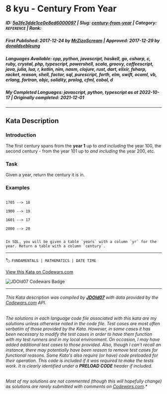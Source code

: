 # 8 kyu - Century From Year

##### **ID**: [5a3fe3dde1ce0e8ed6000097](https://www.codewars.com/kata/5a3fe3dde1ce0e8ed6000097) | **Slug**: [century-from-year](https://www.codewars.com/kata/5a3fe3dde1ce0e8ed6000097) | **Category**: `REFERENCE` | **Rank**: <span style="color:white">8 kyu</span>

##### **First Published**: 2017-12-24 ***by*** [MrZizoScream](https://www.codewars.com/users/MrZizoScream) | **Approved**: 2017-12-29 ***by*** [donaldsebleung](https://www.codewars.com/users/donaldsebleung)

##### **Languages Available**: cpp, python, javascript, haskell, go, csharp, c, ruby, crystal, php, typescript, powershell, scala, groovy, coffeescript, java, julia, lua, r, kotlin, nim, nasm, clojure, rust, dart, elixir, fsharp, racket, reason, shell, factor, sql, purescript, forth, elm, swift, ocaml, vb, erlang, fortran, objc, solidity, prolog, cfml, cobol, d

##### **My Completed Languages**: javascript, python, typescript ***as at*** 2022-10-17 | **Originally completed**: 2021-12-01

---

## Kata Description


### Introduction



The first century spans from the **year 1** up to *and including* the year 100, the second century - from the year 101 up to *and including* the year 200, etc.





### Task



Given a year, return the century it is in.





### Examples



```

1705 --> 18

1900 --> 19

1601 --> 17

2000 --> 20

```



```if:sql

In SQL, you will be given a table `years` with a column `yr` for the year. Return a table with a column `century`.

```





---


🏷 `FUNDAMENTALS | MATHEMATICS | DATE TIME`


[View this Kata on Codewars.com](https://www.codewars.com/kata/5a3fe3dde1ce0e8ed6000097)

![](https://www.codewars.com/users/jdold07/badges/large "JDOld07 Codewars Badge")

---

###### *This Kata description was compiled by [**JDOld07**](https://tpstech.dev) with data provided by the [Codewars.com](https://www.codewars.com) API.*

###### *The solutions in each language code file associated with this kata are my solutions unless otherwise noted in the code file.  Test cases are most often verbatim of those provided by the Kata.  However, in some cases it has been necessary to modify the test cases in order to have them function with my test runners and in my local environment.  On occasion, I may have added additional test cases to those provided.  Also, though I can't recall an instance, there may potentially have been reason to remove test cases for functional reasons.  Some Kata's also require (*or have*) code preloaded for their operation.  This code is included if it was required to make the tests work.  It is clearly identified under a **PRELOAD CODE** header if included.*

###### Most of my solutions are not commented (*though this will hopefully change*) as solutions are rarely submitted with comments on [Codewars.com](https://www.codewars.com).*
